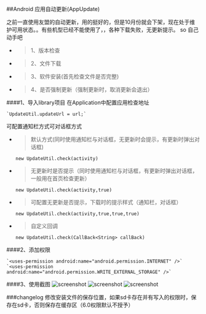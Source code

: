 ##Android 应用自动更新(AppUpdate)

之前一直使用友盟的自动更新，用的挺好的，但是10月份就会下架，现在处于维护可用状态。。有些机型已经不能使用了，，各种下载失败，无更新提示。
so 自己动手吧

* > 1、版本检查
* > 2、文件下载
* > 3、软件安装(首先检查文件是否完整)
* > 4、是否强制更新（强制更新时，取消更新会退出）


####1、导入library项目
在Application中配置应用检查地址

    `UpdateUtil.updateUrl = url;`
    
可配置通知栏方式可对话框方式

* > 默认方式(同时使用通知栏与对话框，无更新时会提示，有更新时弹出对话框)
   
    `new UpdateUtil.check(activity)`
    
* > 无更新时是否提示（同时使用通知栏与对话框，有更新时弹出对话框，一般用在首页检查更新）

    `new UpdateUtil.check(activity,true)`
    
* > 可配置无更新是否提示，下载时的提示样式（通知栏，对话框）
    
    `new UpdateUtil.check(activity,true,true,true)`
    
* > 自定义回调
    
    `new UpdateUtil.check(CallBack<String> callBack)`


####2、添加权限

    `<uses-permission android:name="android.permission.INTERNET" />`
    `<uses-permission android:name="android.permission.WRITE_EXTERNAL_STORAGE" />`

####3、使用截图
![screenshot](https://raw.github.com/hqucsx/AppUpdate/master/screenshots/1.png)
![screenshot](https://raw.github.com/hqucsx/AppUpdate/master/screenshots/2.png)
![screenshot](https://raw.github.com/hqucsx/AppUpdate/master/screenshots/3.png)


###changelog
修改安装文件的保存位置，如果sd卡存在并有写入的权限时，保存在sd卡，否则保存在缓存区（6.0权限默认不授予）
